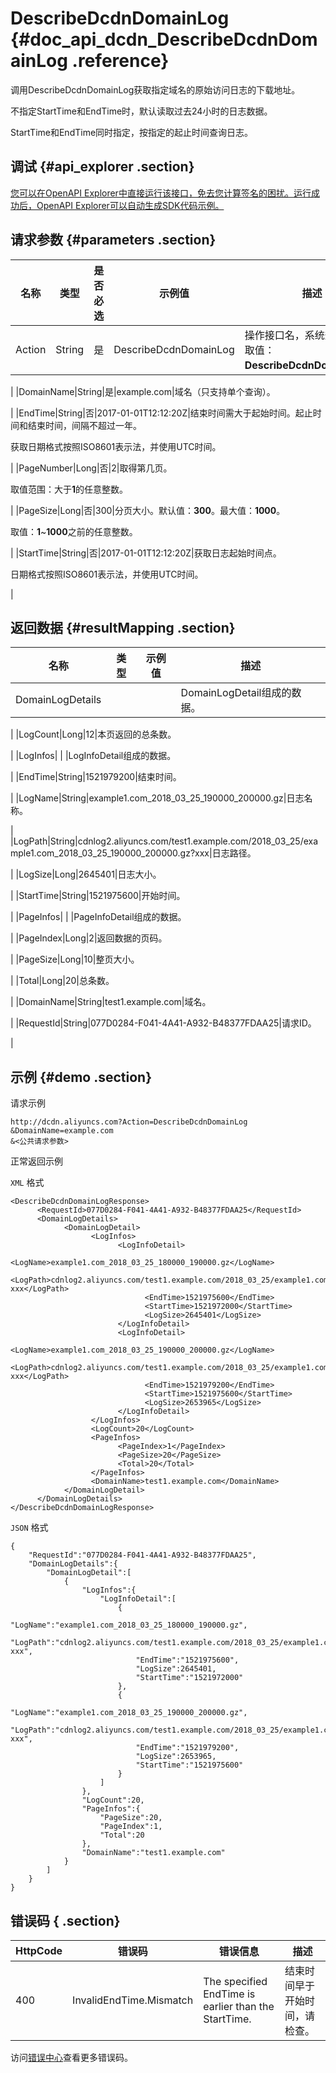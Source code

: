# DescribeDcdnDomainLog {#doc_api_dcdn_DescribeDcdnDomainLog .reference}

调用DescribeDcdnDomainLog获取指定域名的原始访问日志的下载地址。

不指定StartTime和EndTime时，默认读取过去24小时的日志数据。

StartTime和EndTime同时指定，按指定的起止时间查询日志。

## 调试 {#api_explorer .section}

[您可以在OpenAPI Explorer中直接运行该接口，免去您计算签名的困扰。运行成功后，OpenAPI Explorer可以自动生成SDK代码示例。](https://api.aliyun.com/#product=dcdn&api=DescribeDcdnDomainLog&type=RPC&version=2018-01-15)

## 请求参数 {#parameters .section}

|名称|类型|是否必选|示例值|描述|
|--|--|----|---|--|
|Action|String|是|DescribeDcdnDomainLog|操作接口名，系统规定参数。取值：**DescribeDcdnDomainLog**。

 |
|DomainName|String|是|example.com|域名（只支持单个查询）。

 |
|EndTime|String|否|2017-01-01T12:12:20Z|结束时间需大于起始时间。起止时间和结束时间，间隔不超过一年。

 获取日期格式按照ISO8601表示法，并使用UTC时间。

 |
|PageNumber|Long|否|2|取得第几页。

 取值范围：大于**1**的任意整数。

 |
|PageSize|Long|否|300|分页大小。默认值：**300**。最大值：**1000**。

 取值：**1**~**1000**之前的任意整数。

 |
|StartTime|String|否|2017-01-01T12:12:20Z|获取日志起始时间点。

 日期格式按照ISO8601表示法，并使用UTC时间。

 |

## 返回数据 {#resultMapping .section}

|名称|类型|示例值|描述|
|--|--|---|--|
|DomainLogDetails| | |DomainLogDetail组成的数据。

 |
|LogCount|Long|12|本页返回的总条数。

 |
|LogInfos| | |LogInfoDetail组成的数据。

 |
|EndTime|String|1521979200|结束时间。

 |
|LogName|String|example1.com\_2018\_03\_25\_190000\_200000.gz|日志名称。

 |
|LogPath|String|cdnlog2.aliyuncs.com/test1.example.com/2018\_03\_25/example1.com\_2018\_03\_25\_190000\_200000.gz?xxx|日志路径。

 |
|LogSize|Long|2645401|日志大小。

 |
|StartTime|String|1521975600|开始时间。

 |
|PageInfos| | |PageInfoDetail组成的数据。

 |
|PageIndex|Long|2|返回数据的页码。

 |
|PageSize|Long|10|整页大小。

 |
|Total|Long|20|总条数。

 |
|DomainName|String|test1.example.com|域名。

 |
|RequestId|String|077D0284-F041-4A41-A932-B48377FDAA25|请求ID。

 |

## 示例 {#demo .section}

请求示例

``` {#request_demo}
http://dcdn.aliyuncs.com?Action=DescribeDcdnDomainLog
&DomainName=example.com
&<公共请求参数>
```

正常返回示例

`XML` 格式

``` {#xml_return_success_demo}
<DescribeDcdnDomainLogResponse>
	  <RequestId>077D0284-F041-4A41-A932-B48377FDAA25</RequestId>
	  <DomainLogDetails>
		    <DomainLogDetail>
			      <LogInfos>
				        <LogInfoDetail>
					          <LogName>example1.com_2018_03_25_180000_190000.gz</LogName>
					          <LogPath>cdnlog2.aliyuncs.com/test1.example.com/2018_03_25/example1.com_2018_03_25_180000_190000.gz?xxx</LogPath>
					          <EndTime>1521975600</EndTime>
					          <StartTime>1521972000</StartTime>
					          <LogSize>2645401</LogSize>
				        </LogInfoDetail>
				        <LogInfoDetail>
					          <LogName>example1.com_2018_03_25_190000_200000.gz</LogName>
					          <LogPath>cdnlog2.aliyuncs.com/test1.example.com/2018_03_25/example1.com_2018_03_25_190000_200000.gz?xxx</LogPath>
					          <EndTime>1521979200</EndTime>
					          <StartTime>1521975600</StartTime>
					          <LogSize>2653965</LogSize>
				        </LogInfoDetail>
			      </LogInfos>
			      <LogCount>20</LogCount>
			      <PageInfos>
				        <PageIndex>1</PageIndex>
				        <PageSize>20</PageSize>
				        <Total>20</Total>
			      </PageInfos>
			      <DomainName>test1.example.com</DomainName>
		    </DomainLogDetail>
	  </DomainLogDetails>
</DescribeDcdnDomainLogResponse>
```

`JSON` 格式

``` {#json_return_success_demo}
{
	"RequestId":"077D0284-F041-4A41-A932-B48377FDAA25",
	"DomainLogDetails":{
		"DomainLogDetail":[
			{
				"LogInfos":{
					"LogInfoDetail":[
						{
							"LogName":"example1.com_2018_03_25_180000_190000.gz",
							"LogPath":"cdnlog2.aliyuncs.com/test1.example.com/2018_03_25/example1.com_2018_03_25_180000_190000.gz?xxx",
							"EndTime":"1521975600",
							"LogSize":2645401,
							"StartTime":"1521972000"
						},
						{
							"LogName":"example1.com_2018_03_25_190000_200000.gz",
							"LogPath":"cdnlog2.aliyuncs.com/test1.example.com/2018_03_25/example1.com_2018_03_25_190000_200000.gz?xxx",
							"EndTime":"1521979200",
							"LogSize":2653965,
							"StartTime":"1521975600"
						}
					]
				},
				"LogCount":20,
				"PageInfos":{
					"PageSize":20,
					"PageIndex":1,
					"Total":20
				},
				"DomainName":"test1.example.com"
			}
		]
	}
}
```

## 错误码 { .section}

|HttpCode|错误码|错误信息|描述|
|--------|---|----|--|
|400|InvalidEndTime.Mismatch|The specified EndTime is earlier than the StartTime.|结束时间早于开始时间，请检查。|

访问[错误中心](https://error-center.aliyun.com/status/product/dcdn)查看更多错误码。


